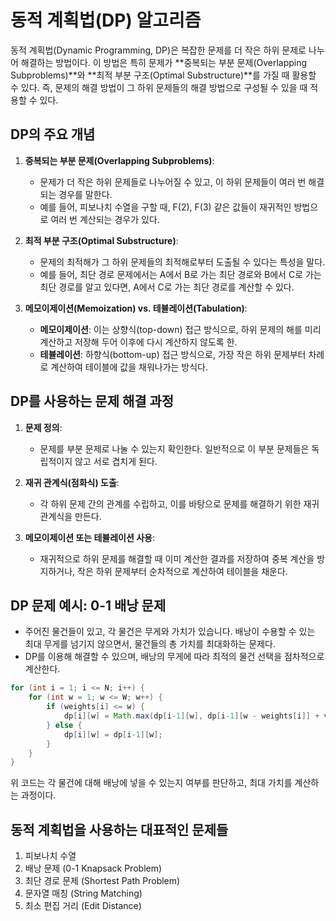 
# 동적 계획법(DP) 알고리즘

동적 계획법(Dynamic Programming, DP)은 복잡한 문제를 더 작은 하위 문제로 나누어 해결하는 방법이다.
이 방법은 특히 문제가 **중복되는 부분 문제(Overlapping Subproblems)**와 **최적 부분 구조(Optimal Substructure)**를 가질 때 활용할 수 있다.
즉, 문제의 해결 방법이 그 하위 문제들의 해결 방법으로 구성될 수 있을 때 적용할 수 있다.

## DP의 주요 개념

1. **중복되는 부분 문제(Overlapping Subproblems)**:
    - 문제가 더 작은 하위 문제들로 나누어질 수 있고, 이 하위 문제들이 여러 번 해결되는 경우를 말한다.
    - 예를 들어, 피보나치 수열을 구할 때, F(2), F(3) 같은 값들이 재귀적인 방법으로 여러 번 계산되는 경우가 있다.

2. **최적 부분 구조(Optimal Substructure)**:
    - 문제의 최적해가 그 하위 문제들의 최적해로부터 도출될 수 있다는 특성을 말다.
    - 예를 들어, 최단 경로 문제에서는 A에서 B로 가는 최단 경로와 B에서 C로 가는 최단 경로를 알고 있다면, A에서 C로 가는 최단 경로를 계산할 수 있다.

3. **메모이제이션(Memoization) vs. 테뷸레이션(Tabulation)**:
    - **메모이제이션**: 이는 상향식(top-down) 접근 방식으로, 하위 문제의 해를 미리 계산하고 저장해 두어 이후에 다시 계산하지 않도록 한.
    - **테뷸레이션**: 하향식(bottom-up) 접근 방식으로, 가장 작은 하위 문제부터 차례로 계산하여 테이블에 값을 채워나가는 방식다.

## DP를 사용하는 문제 해결 과정

1. **문제 정의**:
    - 문제를 부분 문제로 나눌 수 있는지 확인한다. 일반적으로 이 부분 문제들은 독립적이지 않고 서로 겹치게 된다.
    
2. **재귀 관계식(점화식) 도출**:
    - 각 하위 문제 간의 관계를 수립하고, 이를 바탕으로 문제를 해결하기 위한 재귀 관계식을 만든다.
    
3. **메모이제이션 또는 테뷸레이션 사용**:
    - 재귀적으로 하위 문제를 해결할 때 이미 계산한 결과를 저장하여 중복 계산을 방지하거나, 작은 하위 문제부터 순차적으로 계산하여 테이블을 채운다.

## DP 문제 예시: 0-1 배낭 문제

- 주어진 물건들이 있고, 각 물건은 무게와 가치가 있습니다. 배낭이 수용할 수 있는 최대 무게를 넘기지 않으면서, 물건들의 총 가치를 최대화하는 문제다.
- DP를 이용해 해결할 수 있으며, 배낭의 무게에 따라 최적의 물건 선택을 점차적으로 계산한다.

```java
for (int i = 1; i <= N; i++) {
    for (int w = 1; w <= W; w++) {
        if (weights[i] <= w) {
            dp[i][w] = Math.max(dp[i-1][w], dp[i-1][w - weights[i]] + values[i]);
        } else {
            dp[i][w] = dp[i-1][w];
        }
    }
}
```

위 코드는 각 물건에 대해 배낭에 넣을 수 있는지 여부를 판단하고, 최대 가치를 계산하는 과정이다.

## 동적 계획법을 사용하는 대표적인 문제들

1. 피보나치 수열
2. 배낭 문제 (0-1 Knapsack Problem)
3. 최단 경로 문제 (Shortest Path Problem)
4. 문자열 매칭 (String Matching)
5. 최소 편집 거리 (Edit Distance)
